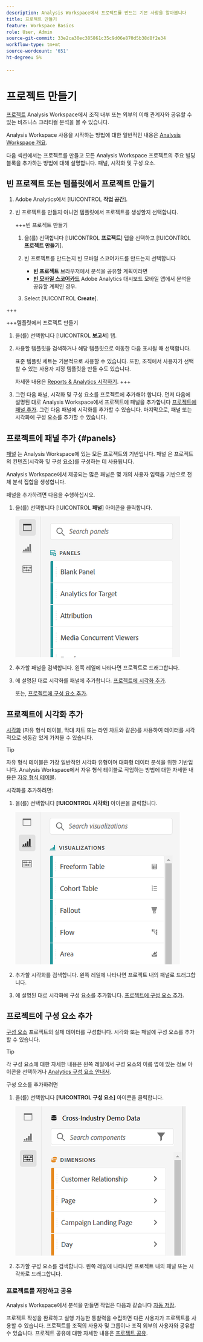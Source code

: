 ```yaml
---
description: Analysis Workspace에서 프로젝트를 만드는 기본 사항을 알아봅니다
title: 프로젝트 만들기
feature: Workspace Basics
role: User, Admin
source-git-commit: 33e2ca30ec385861c35c9d06e870d5b38d8f2e34
workflow-type: tm+mt
source-wordcount: '651'
ht-degree: 5%

---
```


# 프로젝트 만들기

[프로젝트](/help/analyze/analysis-workspace/build-workspace-project/freeform-overview.md) Analysis Workspace에서 조직 내부 또는 외부의 이해 관계자와 공유할 수 있는 비즈니스 크리티컬 분석을 볼 수 있습니다.

Analysis Workspace 사용을 시작하는 방법에 대한 일반적인 내용은 [Analysis Workspace 개요](/help/analyze/analysis-workspace/home.md).

다음 섹션에서는 프로젝트를 만들고 모든 Analysis Workspace 프로젝트의 주요 빌딩 블록을 추가하는 방법에 대해 설명합니다. 패널, 시각화 및 구성 요소.

## 빈 프로젝트 또는 템플릿에서 프로젝트 만들기

1. Adobe Analytics에서 [!UICONTROL **작업 공간**].

1. 빈 프로젝트를 만들지 아니면 템플릿에서 프로젝트를 생성할지 선택합니다.

   +++빈 프로젝트 만들기

   1. 을(를) 선택합니다 [!UICONTROL **프로젝트**] 탭을 선택하고 [!UICONTROL **프로젝트 만들기**].

   1. 빈 프로젝트를 만드는지 빈 모바일 스코어카드를 만드는지 선택합니다

      * **빈 프로젝트** 브라우저에서 분석을 공유할 계획이라면
      * [**빈 모바일 스코어카드**](/help/analyze/mobile-app/curator.md) Adobe Analytics 대시보드 모바일 앱에서 분석을 공유할 계획인 경우.
   1. Select [!UICONTROL **Create**].

+++

   +++템플릿에서 프로젝트 만들기

   1. 을(를) 선택합니다 [!UICONTROL **보고서**] 탭.

   1. 사용할 템플릿을 검색하거나 해당 템플릿으로 이동한 다음 표시될 때 선택합니다.

      표준 템플릿 세트는 기본적으로 사용할 수 있습니다. 또한, 조직에서 사용자가 선택할 수 있는 사용자 지정 템플릿을 만들 수도 있습니다.

      자세한 내용은 [Reports &amp; Analytics 시작하기](/help/analyze/reports-analytics/getting-started.md).
+++

1. 그런 다음 패널, 시각화 및 구성 요소를 프로젝트에 추가해야 합니다. 먼저 다음에 설명된 대로 Analysis Workspace에서 프로젝트에 패널을 추가합니다 [프로젝트에 패널 추가](#add-panels-to-the-project). 그런 다음 패널에 시각화를 추가할 수 있습니다. 마지막으로, 패널 또는 시각화에 구성 요소를 추가할 수 있습니다.

## 프로젝트에 패널 추가 {#panels}

[패널](https://experienceleague.adobe.com/docs/analytics/analyze/analysis-workspace/panels/panels.html?lang=ko) 는 Analysis Workspace에 있는 모든 프로젝트의 기반입니다. 패널 은 프로젝트의 컨텐츠(시각화 및 구성 요소)를 구성하는 데 사용됩니다.

Analysis Workspace에서 제공되는 많은 패널은 몇 개의 사용자 입력을 기반으로 전체 분석 집합을 생성합니다.

패널을 추가하려면 다음을 수행하십시오.

1. 을(를) 선택합니다 [!UICONTROL **패널**] 아이콘을 클릭합니다.

   ![](assets/build-panels.png)

1. 추가할 패널을 검색합니다. 왼쪽 레일에 나타나면 프로젝트로 드래그합니다.

1. 에 설명된 대로 시각화를 패널에 추가합니다. [프로젝트에 시각화 추가](#add-visualizations-to-the-project).

   또는, [프로젝트에 구성 요소 추가](#add-components-to-the-project).

## 프로젝트에 시각화 추가

[시각화](https://experienceleague.adobe.com/docs/analytics/analyze/analysis-workspace/visualizations/freeform-analysis-visualizations.html?lang=ko) (자유 형식 테이블, 막대 차트 또는 라인 차트와 같은)를 사용하여 데이터를 시각적으로 생동감 있게 가져올 수 있습니다.

>[!TIP]
>
>자유 형식 테이블은 가장 일반적인 시각화 유형이며 대화형 데이터 분석을 위한 기반입니다. Analysis Workspace에서 자유 형식 테이블로 작업하는 방법에 대한 자세한 내용은 [자유 형식 테이블](/help/analyze/analysis-workspace/visualizations/freeform-table/freeform-table.md).

시각화를 추가하려면:

1. 을(를) 선택합니다 **[!UICONTROL 시각화]** 아이콘을 클릭합니다.

   ![](assets/build-visualizations.png)

1. 추가할 시각화를 검색합니다. 왼쪽 레일에 나타나면 프로젝트 내의 패널로 드래그합니다.

1. 에 설명된 대로 시각화에 구성 요소를 추가합니다. [프로젝트에 구성 요소 추가](#add-components-to-the-project).

## 프로젝트에 구성 요소 추가

[구성 요소](/help/analyze/analysis-workspace/components/analysis-workspace-components.md) 프로젝트의 실제 데이터를 구성합니다. 시각화 또는 패널에 구성 요소를 추가할 수 있습니다.

>[!TIP]
>
>각 구성 요소에 대한 자세한 내용은 왼쪽 레일에서 구성 요소의 이름 옆에 있는 정보 아이콘을 선택하거나 [Analytics 구성 요소 안내서](/help/components/home.md).

구성 요소를 추가하려면

1. 을(를) 선택합니다 **[!UICONTROL 구성 요소]** 아이콘을 클릭합니다.

   ![](assets/build-components.png)

1. 추가할 구성 요소를 검색합니다. 왼쪽 레일에 나타나면 프로젝트 내의 패널 또는 시각화로 드래그합니다.

### 프로젝트를 저장하고 공유

Analysis Workspace에서 분석을 만들면 작업은 다음과 같습니다 [자동 저장](/help/analyze/analysis-workspace/build-workspace-project/save-projects.md).

프로젝트 작성을 완료하고 실행 가능한 통찰력을 수집하면 다른 사용자가 프로젝트를 사용할 수 있습니다. 프로젝트를 조직의 사용자 및 그룹이나 조직 외부의 사용자와 공유할 수 있습니다. 프로젝트 공유에 대한 자세한 내용은 [프로젝트 공유](/help/analyze/analysis-workspace/curate-share/share-projects.md).

